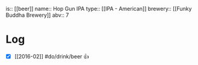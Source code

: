 is:: [[beer]]
name:: Hop Gun IPA
type:: [[IPA - American]]
brewery:: [[Funky Buddha Brewery]]
abv:: 7

# Log
- [x] [[2016-02]] #do/drink/beer 👍
